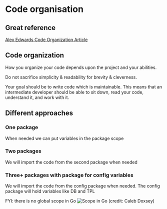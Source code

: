# Code organisation

## Great reference

[Alex Edwards Code Organization Article](http://www.alexedwards.net/blog/organising-database-access)

## Code organization

How you organize your code depends upon the project and your abilities.

Do not sacrifice simplicity & readability for brevity & cleverness.

Your goal should be to write code which is maintainable. This means that an intermediate developer should be able to sit down, read your code, understand it, and work with it.

## Different approaches

### One package

When needed we can put variables in the package scope

### Two packages

We will import the code from the second package when needed

### Three+ packages with package for config variables

We will import the code from the config package when needed. The config package will hold variables like DB and TPL

FYI: there is no global scope in Go
![Scope in Go (credit: Caleb Doxsey)](scope.png)
